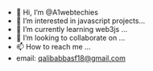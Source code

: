 - 👋 Hi, I’m @A1webtechies
- 👀 I’m interested in javascript projects...
- 🌱 I’m currently learning web3js ...
- 💞️ I’m looking to collaborate on ...
- 📫 How to reach me ...
- email: qalibabbasf18@gmail.com

<!---
A1webtechies/A1webtechies is a ✨ special ✨ repository because its `README.md` (this file) appears on your GitHub profile.
You can click the Preview link to take a look at your changes.
--->
